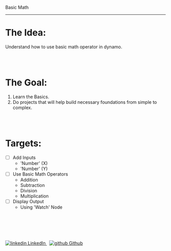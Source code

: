 Basic Math

---
# The Idea:

Understand how to use basic math operator in dynamo.

<br>
</br>

# The Goal:

1. Learn the Basics.
2. Do projects that will help build necessary foundations from simple to complex.

<br>
</br>

# Targets:

- [ ]  Add Inputs
    - 'Number' (X)
    - 'Number' (Y)
- [ ]  Use Basic Math Operators
    - Addition
    - Subtraction
    - Division
    - Multiplication
- [ ]  Display Output
    - Using 'Watch' Node

<br>
</br>
<br>
</br>
<p>
  <a href="https://www.linkedin.com/in/binoootuliao/" rel="nofollow noreferrer">
    <img src="https://i.stack.imgur.com/gVE0j.png" alt="linkedin"> LinkedIn
  </a> &nbsp; 
  <a href="https://github.com/melbinoooo" rel="nofollow noreferrer">
    <img src="https://i.stack.imgur.com/tskMh.png" alt="github"> Github
  </a>
</p>

